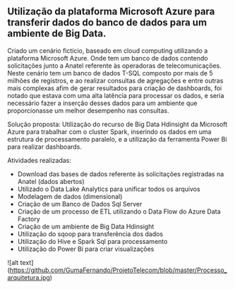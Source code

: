 ##  Utilização da plataforma Microsoft Azure para transferir dados do banco de dados para um ambiente de Big Data.   
Criado um cenário fictício, baseado em cloud computing utilizando a plataforma Microsoft Azure. Onde tem um banco de dados contendo solicitações junto a Anatel referente às operadoras de telecomunicações. Neste cenário tem um banco de dados T-SQL composto por mais de 5 milhões de registros, e ao realizar consultas de agregações e entre outras mais complexas afim de gerar resultados para criação de dashboards, foi notado que estava com uma alta latência para processar os dados, e seria necessário fazer a inserção desses dados para um ambiente que proporcionasse um melhor desempenho nas consultas. 

Solução proposta: Utilização do recurso de Big Data Hdinsight da Microsoft Azure para trabalhar com o cluster Spark, inserindo os dados em uma estrutura de processamento paralelo, e a utilização da ferramenta Power Bi para realizar dashboards. 
          
   Atividades realizadas:
   
- Download das bases de dados referente às solicitações registradas na Anatel (dados abertos)
- Utilizado o Data Lake Analytics para unificar todos os arquivos
- Modelagem de dados (dimensional)
- Criação de um Banco de Dados Sql Server
- Criação de um processo de ETL utilizando o Data Flow do Azure Data Factory
- Criação de um ambiente de Big Data Hdinsight
- Utilização do sqoop para transferência dos dados
- Utilização do Hive e Spark Sql para processamento
- Utilização do Power Bi para criar visualizações

![alt text] (https://github.com/GumaFernando/ProjetoTelecom/blob/master/Processo_arquitetura.jpg)
